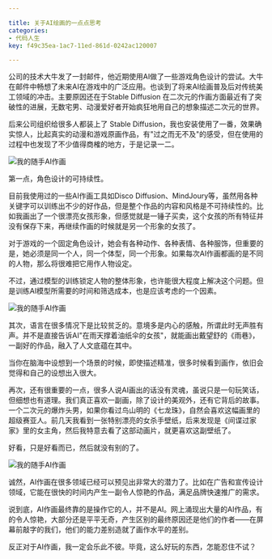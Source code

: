 ```yaml
---

title: 关于AI绘画的一点点思考
categories:
- 代码人生
key: f49c35ea-1ac7-11ed-861d-0242ac120007

---
```


公司的技术大牛发了一封邮件，他近期使用AI做了一些游戏角色设计的尝试。大牛在邮件中畅想了未来AI在游戏中的广泛应用。也谈到了将来AI绘画普及后对传统美工领域的冲击。主要原因还在于Stable Diffusion 在二次元的作画方面最近有了突破性的进展，无数宅男、动漫爱好者开始疯狂地用自己的想象描述二次元的世界。

后来公司组织给很多人都装上了 Stable Diffusion，我也安装使用了一番，效果确实惊人，比起真实的动漫和游戏原画作品，有"过之而无不及"的感受，但在使用的过程中也发现了不少值得商榷的地方，于是记录一二。

![我的随手AI作画](https://icdb-images.oss-cn-hangzhou.aliyuncs.com/other/tmp4j9dbj2w.png)

第一点，角色设计的可持续性。

目前我使用过的一些AI作画工具如Disco Diffusion、MindJoury等，虽然用各种关键字可以训练出不少的好作品，但是整个作品的内容和风格是不可持续性的。比如我画出了一个很漂亮女孩形象，但感觉就是一锤子买卖，这个女孩的所有特征并没有保存下来，再继续作画的时候就是另一个形象的女孩了。

对于游戏的一个固定角色设计，她会有各种动作、各种表情、各种服饰，但重要的是，她必须是同一个人，同一个体型，同一个形象。如果每次AI作画都画的是不同的人物，那么将很难把它用作人物设定。

不过，通过模型的训练锁定人物的整体形象，也许能很大程度上解决这个问题。但是训练AI模型所需要的时间和筛选成本，也是应该考虑的一个因素。

![我的随手AI作画](https://icdb-images.oss-cn-hangzhou.aliyuncs.com/other/tmpihk2h007.png)

其次，语言在很多情况下是比较贫乏的。意境多是内心的感触，所谓此时无声胜有声。并不是直接告诉AI"在雨天撑着油纸伞的女孩"，就能画出戴望舒的《雨巷》，一副好的作品，融入了人文底蕴在其中。

当你在脑海中设想到一个场景的时候，即使描述精准，很多时候看到画作，依旧会觉得和自己的设想出入很大。

再次，还有很重要的一点，很多人说AI画出的话没有灵魂，虽说只是一句玩笑话，但细想也有道理。我们真正喜欢一副画，除了设计的美观外，还有它背后的故事。一个二次元的爆炸头男，如果你看过鸟山明的《七龙珠》，自然会喜欢这幅画里的超级赛亚人。前几天我看到一张特别漂亮的女杀手壁纸，后来发现是《间谍过家家》里的女主角，然后我特意去看了这部动画片，就更喜欢这副壁纸了。

好看，只是好看而已，然后就没有别的了。

![我的随手AI作画](https://icdb-images.oss-cn-hangzhou.aliyuncs.com/other/tmpjz1cpwen.png)

诚然，AI作画在很多领域已经可以预见出非常大的潜力了。比如在广告和宣传设计领域，它能在很快的时间内产生一副令人惊艳的作品，满足品牌快速推广的需求。

说到底，AI作画最终靠的是操作它的人，并不是AI。网上涌现出大量的AI作品，有的令人惊艳，大部分还是平平无奇，产生区别的最终原因还是他们的作者——在屏幕前敲字的我们，他们的能力差别造就了画作水平的差别。

反正对于AI作画，我一定会乐此不彼。毕竟，这么好玩的东西，怎能忍住不试？
